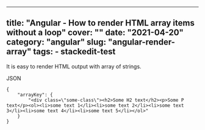 

---
title: "Angular - How to render HTML array items without a loop"
cover: ""
date: "2021-04-20"
category: "angular"
slug: "angular-render-array"
tags:
    - stackedit-test
---

It is easy to render HTML output with array of strings.

JSON
```
{
	"arrayKey": {
		"<div class=\"some-class\"><h2>Some H2 text</h2><p>Some P text</p><ol><li>some text 1</li><li>some text 2</li><li>some text 3</li><li>some text 4</li><li>some text 5</li></ol>"
	}
}
```


<!--stackedit_data:
eyJoaXN0b3J5IjpbLTQzMjIzMzA1OV19
-->